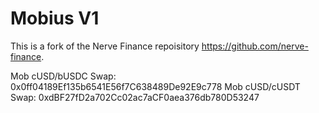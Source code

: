 # Mobius V1
This is a fork of the Nerve Finance repoisitory https://github.com/nerve-finance.

Mob cUSD/bUSDC Swap: 0x0ff04189Ef135b6541E56f7C638489De92E9c778
Mob cUSD/cUSDT Swap: 0xdBF27fD2a702Cc02ac7aCF0aea376db780D53247